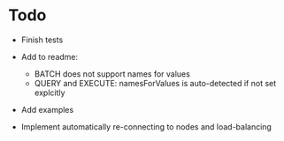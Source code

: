 Todo
=====

* Finish tests

* Add to readme: 
  * BATCH does not support names for values
  * QUERY and EXECUTE: namesForValues is auto-detected if not set explcitly
  
* Add examples

* Implement automatically re-connecting to nodes and load-balancing
